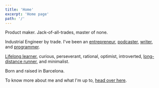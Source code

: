 ```yaml
---
title: 'Home'
excerpt: 'Home page'
path: '/'
---
```


Product maker. Jack-of-all-trades, master of none.

Industrial Engineer by trade. I've been an [entrepreneur](https://www.linkedin.com/in/MarcCollado), [podcaster](/blog/2022/foc-a-terra), [writer](/blog), and [programmer](https://github.com/marccollado).

[Lifelong learner](/blog/2019/til), curious, perseverant, rational, optimist, introverted, [long-distance runner](/blog/2018/going-sub3), and minimalist.

Born and raised in Barcelona.

To know more about me and what I'm up to, [head over here](/about).
